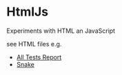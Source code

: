 # HtmlJs
Experiments with HTML an JavaScript

see HTML files e.g.
- [All Tests Report](https://dierk.github.io/HtmlJs/allTests.html)
- [Snake](https://dierk.github.io/HtmlJs/snake/snake.html)
